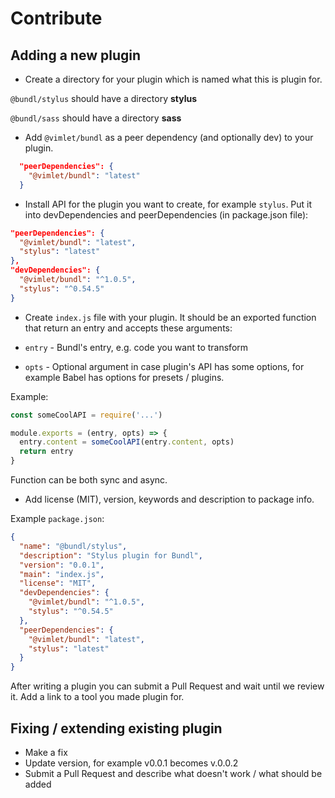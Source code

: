 # Contribute

## Adding a new plugin

* Create a directory for your plugin which is named what this is plugin for.

`@bundl/stylus` should have a directory **stylus**

`@bundl/sass` should have a directory **sass**

* Add `@vimlet/bundl` as a peer dependency (and optionally dev) to your plugin.

```json
  "peerDependencies": {
    "@vimlet/bundl": "latest"
  }
```

* Install API for the plugin you want to create, for example `stylus`. Put it into devDependencies and peerDependencies (in package.json file):

```json
"peerDependencies": {
  "@vimlet/bundl": "latest",
  "stylus": "latest"
},
"devDependencies": {
  "@vimlet/bundl": "^1.0.5",
  "stylus": "^0.54.5"
}
```

* Create `index.js` file with your plugin. It should be an exported function that return an entry and accepts these arguments:

* `entry` - Bundl's entry, e.g. code you want to transform
* `opts` - Optional argument in case plugin's API has some options, for example Babel has options for presets / plugins.

Example:

```js
const someCoolAPI = require('...')

module.exports = (entry, opts) => {
  entry.content = someCoolAPI(entry.content, opts)
  return entry
}
```

Function can be both sync and async.

* Add license (MIT), version, keywords and description to package info.

Example `package.json`:
```json
{
  "name": "@bundl/stylus",
  "description": "Stylus plugin for Bundl",
  "version": "0.0.1",
  "main": "index.js",
  "license": "MIT",
  "devDependencies": {
    "@vimlet/bundl": "^1.0.5",
    "stylus": "^0.54.5"
  },
  "peerDependencies": {
    "@vimlet/bundl": "latest",
    "stylus": "latest"
  }
}
```

After writing a plugin you can submit a Pull Request and wait until we review it. Add a link to a tool you made plugin for.

## Fixing / extending existing plugin

* Make a fix
* Update version, for example v0.0.1 becomes v.0.0.2
* Submit a Pull Request and describe what doesn't work / what should be added
